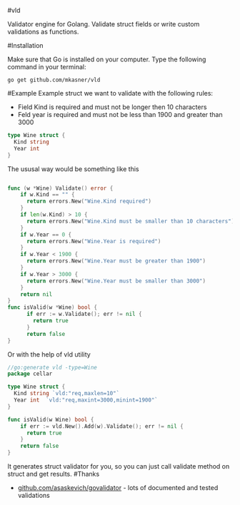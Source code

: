 #vld

Validator engine for Golang. Validate struct fields or write custom validations as functions.

#Installation

Make sure that Go is installed on your computer. Type the following command in your terminal:
```
go get github.com/mkasner/vld
```
#Example
Example struct we want to validate with the following rules:
- Field Kind is required and must not be longer then 10 characters
- Feld year is required and must not be less than 1900 and greater than 3000

```go
type Wine struct {
  Kind string
  Year int
}
```
The ususal way would be something like this
```go

func (w *Wine) Validate() error {
    if w.Kind == "" {
      return errors.New("Wine.Kind required")
    }
    if len(w.Kind) > 10 {
      return errors.New("Wine.Kind must be smaller than 10 characters")
    }
    if w.Year == 0 {
      return errors.New("Wine.Year is required")
    }
    if w.Year < 1900 {
      return errors.New("Wine.Year must be greater than 1900")
    }
    if w.Year > 3000 {
      return errors.New("Wine.Year must be smaller than 3000")
    }
    return nil
}
func isValid(w *Wine) bool {
      if err := w.Validate(); err != nil {
        return true
      }
      return false
}
```
Or with the help of vld utility
```go
//go:generate vld -type=Wine
package cellar

type Wine struct {
  Kind string `vld:"req,maxlen=10"`
  Year int  `vld:"req,maxint=3000,minint=1900"`
}

func isValid(w Wine) bool {
    if err := vld.New().Add(w).Validate(); err != nil {
      return true
    }
    return false
}
```
It generates struct validator for you, so you can just call validate method on struct and get results.
#Thanks
- [github.com/asaskevich/govalidator](https://github.com/asaskevich/govalidator)  - lots of documented and tested validations
